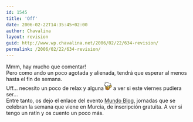 ```yaml
---
id: 1545
title: 'Off'
date: 2006-02-22T14:35:45+02:00
author: Chavalina
layout: revision
guid: http://www.wp.chavalina.net/2006/02/22/634-revision/
permalink: /2006/02/22/634-revision/
---
```

Mmm, hay mucho que comentar!  
Pero como ando un poco agotada y alienada, tendr&aacute; que esperar al menos hasta el fin de semana.  
Uff&#8230; necesito un poco de relax y alguna![cerveza](/imagenes/emoticonos/cerveza.gif) a ver si este viernes pudiera ser&#8230;  
Entre tanto, os dejo el enlace del evento <a href="http://mundoblog06.blogspot.com/" target="_blank">Mundo Blog</a>, jornadas que se celebran la semana que viene en Murcia, de inscripci&oacute;n gratuita. A ver si tengo un rat&iacute;n y os cuento un poco m&aacute;s.